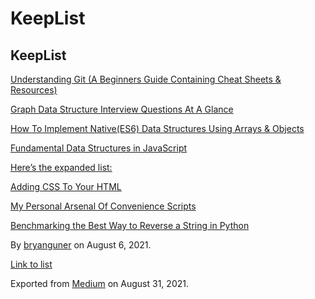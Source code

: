 # KeepList

## KeepList

[Understanding Git (A Beginners Guide Containing Cheat Sheets & Resources)](https://medium.com/p/b50c9c01a107)

[Graph Data Structure Interview Questions At A Glance](https://medium.com/p/fc6b1afbd8be)

[How To Implement Native(ES6) Data Structures Using Arrays & Objects](https://medium.com/p/ce953b9f6a07)

[Fundamental Data Structures in JavaScript](https://medium.com/p/88466fae0fbb)

[Here’s the expanded list:](https://medium.com/p/f1bbcd632fd0)

[Adding CSS To Your HTML](https://medium.com/p/3a17ba25ba82)

[My Personal Arsenal Of Convenience Scripts](https://medium.com/p/3c7869fdae53)

[Benchmarking the Best Way to Reverse a String in Python](https://medium.com/p/9c73d87b1b1a)

By <a href="https://medium.com/@bryanguner" class="p-author h-card">bryanguner</a> on August 6, 2021.

[Link to list](https://medium.com/@bryanguner/list/6acfe6122fe3)

Exported from [Medium](https://medium.com) on August 31, 2021.
